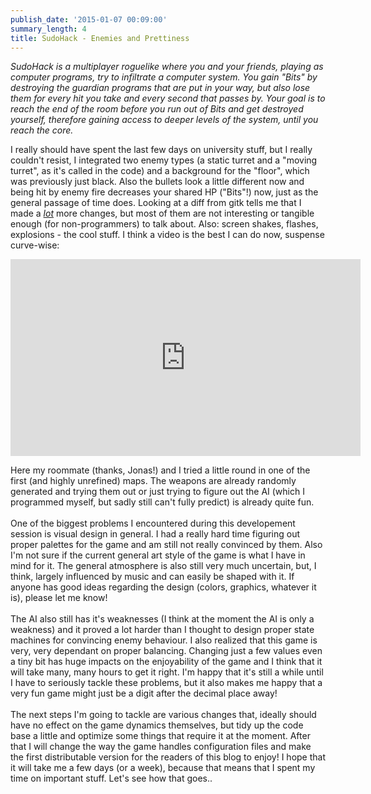 ```yaml
---
publish_date: '2015-01-07 00:09:00'
summary_length: 4
title: SudoHack - Enemies and Prettiness
---
```

*SudoHack is a multiplayer roguelike where you and your friends, playing as computer programs, try to infiltrate a computer system. You gain "Bits" by destroying the guardian programs that are put in your way, but also lose them for every hit you take and every second that passes by. Your goal is to reach the end of the room before you run out of Bits and get destroyed yourself, therefore gaining access to deeper levels of the system, until you reach the core.*

I really should have spent the last few days on university stuff, but I really couldn't resist, I integrated two enemy types (a static turret and a "moving turret", as it's called in the code) and a background for the "floor", which was previously just black. Also the bullets look a little different now and being hit by enemy fire decreases your shared HP ("Bits"!) now, just as the general passage of time does. Looking at a diff from gitk tells me that I made a <u><i>lot</i></u> more changes, but most of them are not interesting or tangible enough (for non-programmers) to talk about. Also: screen shakes, flashes, explosions - the cool stuff. I think a video is the best I can do now, suspense curve-wise:

<iframe width="560" height="315" src="https://www.youtube.com/embed/Lb_SQ-z_g94" title="YouTube video player" frameborder="0" allow="accelerometer; autoplay; clipboard-write; encrypted-media; gyroscope; picture-in-picture" allowfullscreen></iframe>

Here my roommate (thanks, Jonas!) and I tried a little round in one of the first (and highly unrefined) maps. The weapons are already randomly generated and trying them out or just trying to figure out the AI (which I programmed myself, but sadly still can't fully predict) is already quite fun.<br /><br />One of the biggest problems I encountered during this developement session is visual design in general. I had a really hard time figuring out proper palettes for the game and am still not really convinced by them. Also I'm not sure if the current general art style of the game is what I have in mind for it. The general atmosphere is also still very much uncertain, but, I think, largely influenced by music and can easily be shaped with it. If anyone has good ideas regarding the design (colors, graphics, whatever it is), please let me know!<br /><br />The AI also still has it's weaknesses (I think at the moment the AI is only a weakness) and it proved a lot harder than I thought to design proper state machines for convincing enemy behaviour. I also realized that this game is very, very dependant on proper balancing. Changing just a few values even a tiny bit has huge impacts on the enjoyability of the game and I think that it will take many, many hours to get it right. I'm happy that it's still a while until I have to seriously tackle these problems, but it also makes me happy that a very fun game might just be a digit after the decimal place away! <br /><br />The next steps I'm going to tackle are various changes that, ideally should have no effect on the game dynamics themselves, but tidy up the code base a little and optimize some things that require it at the moment. After that I will change the way the game handles configuration files and make the first distributable version for the readers of this blog to enjoy! I hope that it will take me a few days (or a week), because that means that I spent my time on important stuff. Let's see how that goes..
